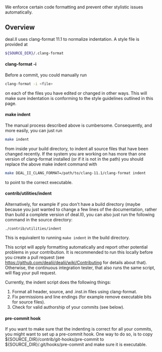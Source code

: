 We enforce certain code formatting and prevent other stylistic issues automatically.

## Overview

deal.II uses clang-format 11.1 to normalize indentation. A style file is provided at
```bash
${SOURCE_DIR}/.clang-format
```

#### clang-format -i

Before a commit, you could manually run
```bash
clang-format -i <file>
```
on each of the files you have edited or changed in other ways. This will make sure indentation is conforming to the style guidelines outlined in this page.

#### make indent

The manual process described above is cumbersome. Consequently, and more easily, you can just run
```bash
make indent
```
from inside your build directory, to indent all source files that have been changed recently. 
If the system you are working on has more than one version of clang-format installed (or if it is not in the path) you should replace the above make indent command with
```bash
make DEAL_II_CLANG_FORMAT=/path/to/clang-11.1/clang-format indent
```
to point to the correct executable. 

#### contrib/utilities/indent

Alternatively, for example if you don't have a build directory (maybe because you just wanted to change a few lines of the documentation, rather than build a complete version of deal.II), you can also just run the following command in the source directory:
```
./contrib/utilities/indent
```
This is equivalent to running `make indent` in the build directory.

This script will apply formatting automatically and report other potential problems in your contribution. It is recommended to run this locally before you create a pull request (see https://github.com/dealii/dealii/wiki/Contributing for details about that). Otherwise, the continuous integration tester, that also runs the same script, will flag your pull request.

Currently, the indent script does the following things:
1. Format all header, source, and .inst.in files using clang-format.
2. Fix permissions and line endings (for example remove executable bits for source files).
3. Check for valid authorship of your commits (see below).

#### pre-commit hook

If you want to make sure that the indenting is correct for all your commits, you might want to set up a pre-commit hook. One way to do so, is to copy ${SOURCE_DIR}/contrib/git-hooks/pre-commit to ${SOURCE_DIR}/.git/hooks/pre-commit and make sure it is executable.


